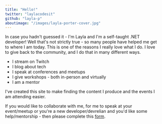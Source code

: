 ```yaml
---
title: "Hello!"
twitter: "laylacodesit"
github: "layla-p"
aboutimage: "/images/layla-porter-cover.jpg"
---
```



In case you hadn't guessed it - I'm Layla and I'm a self-taught .NET developer! Well that's not strictly true - so many people have helped me get to where I am today. This is one of the reasons I really love what I do. I love to give back to the community, and I do that in many different ways.

* I stream on Twitch
* I blog about tech
* I speak at conferences and meetups
* I give workshops - both in-person and virtually
* I am a mentor

I've created this site to make finding the content I produce and the events I am attending easier.

If you would like to collaborate with me, for me to speak at your event/meetup or you're a new developer/devrelian and you'd like some help/mentorship - then please complete this [form](https://docs.google.com/forms/d/e/1FAIpQLScj9TuqRBOblAsp02B_r9uvNVSaUfKp5nX7hbV2RjYtqBjAkQ/viewform).